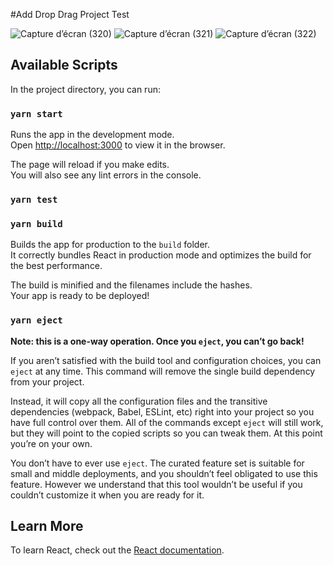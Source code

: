 #Add Drop Drag Project Test

![Capture d’écran (320)](https://github.com/ThunderXelor96/Test_Drop_Zones/assets/114176196/276c3ee4-c37a-44cd-ae7e-34623fb0102a)
![Capture d’écran (321)](https://github.com/ThunderXelor96/Test_Drop_Zones/assets/114176196/b09598bc-6839-4092-81be-a529754c6aa5)
![Capture d’écran (322)](https://github.com/ThunderXelor96/Test_Drop_Zones/assets/114176196/c0622104-c766-4cff-a0b7-a5da2220ebb8)

## Available Scripts

In the project directory, you can run:

### `yarn start`

Runs the app in the development mode.<br />
Open [http://localhost:3000](http://localhost:3000) to view it in the browser.

The page will reload if you make edits.<br />
You will also see any lint errors in the console.

### `yarn test`


### `yarn build`

Builds the app for production to the `build` folder.<br />
It correctly bundles React in production mode and optimizes the build for the best performance.

The build is minified and the filenames include the hashes.<br />
Your app is ready to be deployed!


### `yarn eject`

**Note: this is a one-way operation. Once you `eject`, you can’t go back!**

If you aren’t satisfied with the build tool and configuration choices, you can `eject` at any time. This command will remove the single build dependency from your project.

Instead, it will copy all the configuration files and the transitive dependencies (webpack, Babel, ESLint, etc) right into your project so you have full control over them. All of the commands except `eject` will still work, but they will point to the copied scripts so you can tweak them. At this point you’re on your own.

You don’t have to ever use `eject`. The curated feature set is suitable for small and middle deployments, and you shouldn’t feel obligated to use this feature. However we understand that this tool wouldn’t be useful if you couldn’t customize it when you are ready for it.

## Learn More


To learn React, check out the [React documentation](https://reactjs.org/).


